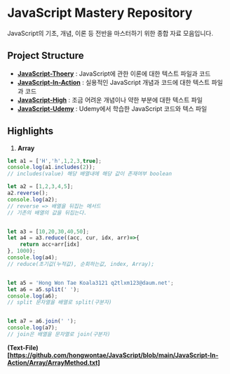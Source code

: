 # JavaScript Mastery Repository
JavaScript의 기초, 개념, 이론 등 전반을 마스터하기 위한 종합 자료 모음입니다.


## Project Structure
- **[JavaScript-Thoery](https://github.com/hongwontae/JavaScript/tree/main/JS-Theory)** : JavaScript에 관한 이론에 대한 텍스트 파일과 코드
- **[JavaScript-In-Action](https://github.com/hongwontae/JavaScript/tree/main/JavaScript-In-Action)** : 실용적인 JavaScript 개념과 코드에 대한 텍스트 파일과 코드
- **[JavaScript-High](https://github.com/hongwontae/JavaScript/tree/main/JavaScript-High)** : 조금 어려운 개념이나 약한 부분에 대한 텍스트 파일
- **[JavaScript-Udemy](https://github.com/hongwontae/JavaScript/tree/main/JavaScript-Udemy)** : Udemy에서 학습한 JavaScript 코드와 텍스 파일


## Highlights
1. **Array**
```javascript
let a1 = ['H','h',1,2,3,true];
console.log(a1.includes(2));
// includes(value) 해당 배열내에 해당 값이 존재여부 boolean

let a2 = [1,2,3,4,5];
a2.reverse();
console.log(a2);
// reverse => 배열을 뒤집는 메서드
// 기존의 배열의 값을 뒤집는다.


let a3 = [10,20,30,40,50];
let a4 = a3.reduce((acc, cur, idx, arr)=>{
    return acc+arr[idx]
}, 1000);
console.log(a4);
// reduce(초기값(누적값), 순회하는값, index, Array);


let a5 = 'Hong Won Tae Koala3121 q2tlxm123@daum.net';
let a6 = a5.split(' ');
console.log(a6);
// split 문자열을 배열로 split(구분자)


let a7 = a6.join(' ');
console.log(a7);
// join은 배열을 문자열로 join(구분자)
```
**(Text-File)[https://github.com/hongwontae/JavaScript/blob/main/JavaScript-In-Action/Array/ArrayMethod.txt]**
